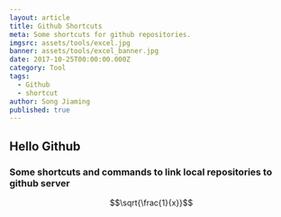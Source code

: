 ```yaml
---
layout: article
title: Github Shortcuts
meta: Some shortcuts for github repositories.
imgsrc: assets/tools/excel.jpg
banner: assets/tools/excel_banner.jpg
date: 2017-10-25T00:00:00.000Z
category: Tool
tags:
  - Github
  - shortcut
author: Song Jiaming
published: true
---
```

## Hello Github ##

### Some shortcuts and commands to link local repositories to github server ###

$$\sqrt{\frac{1}{x}}$$